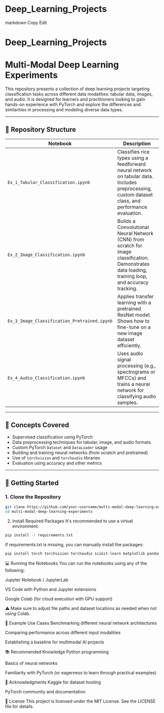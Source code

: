 # Deep_Learning_Projects

markdown
Copy
Edit
# Deep_Learning_Projects
# Multi-Modal Deep Learning Experiments

This repository presents a collection of deep learning projects targeting classification tasks across different data modalities: tabular data, images, and audio. It is designed for learners and practitioners looking to gain hands-on experience with PyTorch and explore the differences and similarities in processing and modeling diverse data types.

---

## 📁 Repository Structure

| Notebook | Description |
|----------|-------------|
| `Ex_1_Tabular_Classification.ipynb` | Classifies rice types using a feedforward neural network on tabular data. Includes preprocessing, custom dataset class, and performance evaluation. |
| `Ex_2_Image_Classification.ipynb` | Builds a Convolutional Neural Network (CNN) from scratch for image classification. Demonstrates data loading, training loop, and accuracy tracking. |
| `Ex_3_Image_Classification_Pretrained.ipynb` | Applies transfer learning with a pretrained ResNet model. Shows how to fine-tune on a new image dataset efficiently. |
| `Ex_4_Audio_Classification.ipynb` | Uses audio signal processing (e.g., spectrograms or MFCCs) and trains a neural network for classifying audio samples. |

---

## 🧠 Concepts Covered

- Supervised classification using PyTorch  
- Data preprocessing techniques for tabular, image, and audio formats  
- Custom PyTorch `Dataset` and `DataLoader` usage  
- Building and training neural networks (from scratch and pretrained)  
- Use of `torchvision` and `torchaudio` libraries  
- Evaluation using accuracy and other metrics  

---

## 🚀 Getting Started

### 1. Clone the Repository
```bash
git clone https://github.com/your-username/multi-modal-deep-learning-experiments.git
cd multi-modal-deep-learning-experiments
```
2. Install Required Packages
It's recommended to use a virtual environment:

```bash
pip install -r requirements.txt
```
If requirements.txt is missing, you can manually install the packages:

```bash
pip install torch torchvision torchaudio scikit-learn matplotlib pandas opendatasets
```
💻 Running the Notebooks
You can run the notebooks using any of the following:

Jupyter Notebook / JupyterLab

VS Code with Python and Jupyter extensions

Google Colab (for cloud execution with GPU support)

⚠️ Make sure to adjust file paths and dataset locations as needed when not using Colab.

🔬 Example Use Cases
Benchmarking different neural network architectures

Comparing performance across different input modalities

Establishing a baseline for multimodal AI projects

📚 Recommended Knowledge
Python programming

Basics of neural networks

Familiarity with PyTorch (or eagerness to learn through practical examples)

🙌 Acknowledgments
Kaggle for dataset hosting

PyTorch community and documentation

🪪 License
This project is licensed under the MIT License. See the LICENSE file for details.
